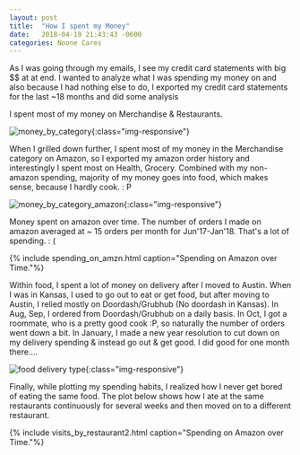 ```yaml
---
layout: post
title:  "How I spent my Money"
date:   2018-04-19 21:43:43 -0600
categories: Noone Cares
---
```


As I was going through my emails, I see my credit card statements with big $$ at
at end. I wanted to analyze what I was spending my money on and also because I had
nothing else to do, I exported my credit card statements for the last ~18 months and
did some analysis

I spent most of my money on Merchandise & Restaurants.

![money_by_category]({{site.baseurl}}/images/money_by_category.png){:class="img-responsive"}

When I grilled down further, I spent most of my money in the Merchandise category on Amazon, so
I exported my amazon order history and interestingly I spent most on Health, Grocery. Combined with
my non-amazon spending, majority of my money goes into food, which makes sense, because I hardly cook. : P

![money_by_category_amazon]({{site.baseurl}}/images/money_by_category_on_amzn.png){:class="img-responsive"}

Money spent on amazon over time. The number of orders I made on amazon averaged at ~ 15 orders per month
for Jun'17-Jan'18. That's a lot of spending. : (

{% include spending_on_amzn.html caption="Spending on Amazon over Time."%}

Within food, I spent a lot of money on delivery after I moved to Austin. When I was in Kansas, I used
to go out to eat or get food, but after moving to Austin, I relied mostly on Doordash/Grubhub (No doordash in Kansas).
In Aug, Sep, I ordered from Doordash/Grubhub on a daily basis. In Oct, I got a roommate, who is a pretty good cook :P,
so naturally the number of orders went down a bit. In January, I made a new year resolution to cut down on
my delivery spending & instead go out & get good. I did good for one month there....

![food delivery type]({{site.baseurl}}/images/food_delivery_type.png){:class="img-responsive"}

Finally, while plotting my spending habits, I realized how I never get bored of eating the same food.
The plot below shows how I ate at the same restaurants continuously for several weeks and then moved on to a
different restaurant.

{% include visits_by_restaurant2.html caption="Spending on Amazon over Time."%}

<!-- ![fav restaurants]({{site.baseurl}}/images/fav_restaurants.png){:class="img-responsive"} -->
